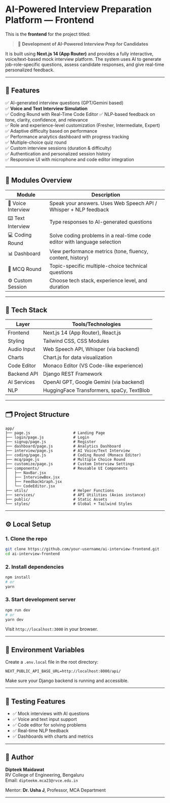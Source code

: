 # AI-Powered Interview Preparation Platform — Frontend

This is the **frontend** for the project titled:

> 📌 **Development of AI-Powered Interview Prep for Candidates**

It is built using **Next.js 14 (App Router)** and provides a fully interactive, voice/text-based mock interview platform. The system uses AI to generate job-role-specific questions, assess candidate responses, and give real-time personalized feedback.

---

## 🌟 Features

✅ AI-generated interview questions (GPT/Gemini based)  
✅ **Voice and Text Interview Simulation**  
✅ Coding Round with Real-Time Code Editor
✅ NLP-based feedback on tone, clarity, confidence, and relevance  
✅ Role and experience-level customization (Fresher, Intermediate, Expert)  
✅ Adaptive difficulty based on performance  
✅ Performance analytics dashboard with progress tracking  
✅ Multiple-choice quiz round  
✅ Custom interview sessions (duration & difficulty)  
✅ Authentication and personalized session history  
✅ Responsive UI with microphone and code editor integration  

---

## 🧠 Modules Overview

| Module                 | Description                                                                 |
|------------------------|-----------------------------------------------------------------------------|
| 🎤 Voice Interview     | Speak your answers. Uses Web Speech API / Whisper + NLP feedback            |
| ⌨️ Text Interview      | Type responses to AI-generated questions                                    |
| 💻 Coding Round       | Solve coding problems in a real-time code editor with language selection   |
| 📊 Dashboard           | View performance metrics (tone, fluency, content, history)                  |
| 🧩 MCQ Round           | Topic-specific multiple-choice technical questions                          |
| ⚙️ Custom Session      | Choose tech stack, experience level, and duration                           |

---

## 🔧 Tech Stack

| Layer        | Tools/Technologies                              |
|--------------|-------------------------------------------------|
| Frontend     | Next.js 14 (App Router), React.js               |
| Styling      | Tailwind CSS, CSS Modules                       |
| Audio Input  | Web Speech API, Whisper (via backend)           |
| Charts       | Chart.js for data visualization                 |
| Code Editor  | Monaco Editor (VS Code-like experience)         |
| Backend API  | Django REST Framework                           |
| AI Services  | OpenAI GPT, Google Gemini (via backend)         |
| NLP          | HuggingFace Transformers, spaCy, TextBlob       |

---

## 🗂️ Project Structure

```
app/
├── page.js                   # Landing Page
├── login/page.js             # Login
├── signup/page.js            # Register
├── dashboard/page.js         # Analytics Dashboard
├── interview/page.js         # AI Voice/Text Interview
├── coding/page.js            # Coding Round (Monaco Editor)
├── mcq/page.js               # Multiple Choice Round
├── customize/page.js         # Custom Interview Settings
├── components/               # Reusable UI Components
│   ├── NavBar.jsx
│   ├── InterviewBox.jsx
│   ├── FeedbackGraph.jsx
│   └── CodeEditor.jsx
├── utils/                    # Helper Functions
├── services/                 # API Utilities (Axios instance)
├── public/                   # Static Assets
└── styles/                   # Global + Tailwind Styles
```

---

## ⚙️ Local Setup

### 1. Clone the repo

```bash
git clone https://github.com/your-username/ai-interview-frontend.git
cd ai-interview-frontend
```

### 2. Install dependencies

```bash
npm install
# or
yarn
```

### 3. Start development server

```bash
npm run dev
# or
yarn dev
```

Visit `http://localhost:3000` in your browser.

---

## 🔐 Environment Variables

Create a `.env.local` file in the root directory:

```
NEXT_PUBLIC_API_BASE_URL=http://localhost:8000/api/
```

Make sure your Django backend is running and accessible.

---



## 🧪 Testing Features

- ✅ Mock interviews with AI questions
- ✅ Voice and text input support
- ✅ Code editor for solving problems
- ✅ Real-time NLP feedback
- ✅ Dashboards with charts and metrics

---

## 🧑 Author

**Dipteek Maidawat**  
RV College of Engineering, Bengaluru  
Email: `dipteekm.mca23@rvce.edu.in`

Mentor: **Dr. Usha J**, Professor, MCA Department

---

